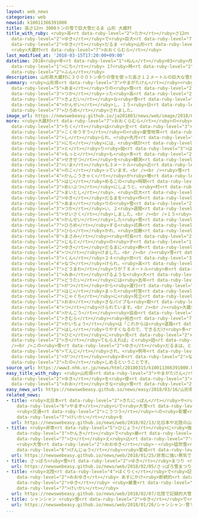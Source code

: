 ```yaml
---
layout: web_news
categories: web
newsid: k10011366391000
title: 高さ12ｍ 3000トンの雪で巨大雪だるま 山形 大蔵村
title_with_ruby: <ruby>高<rt data-ruby-level="2">たか</rt></ruby>さ12ｍ 3000トンの<ruby>雪<rt
  data-ruby-level="2">ゆき</rt></ruby>で<ruby>巨大<rt data-ruby-level="7">きょだい</rt></ruby><ruby>雪<rt
  data-ruby-level="2">ゆき</rt></ruby>だるま <ruby>山形<rt data-ruby-level="2">やまがた</rt></ruby>
  <ruby>大蔵村<rt data-ruby-level="7">おおくらむら</rt></ruby>
last_modified_at: '2018-03-15T17:20:00+09:00'
datetime: 2018<ruby>年<rt data-ruby-level="1">ねん</rt></ruby>03<ruby>月<rt data-ruby-level="1">がつ</rt></ruby>15<ruby>日<rt
  data-ruby-level="1">にち</rt></ruby> 17<ruby>時<rt data-ruby-level="2">じ</rt></ruby>20<ruby>分<rt
  data-ruby-level="2">ふん</rt></ruby>
description: 山形県大蔵村に３０００トン余りの雪を使った高さ１２メートルの巨大な雪だるまが完成し、１５日にお披露目されました。
summary: <ruby>山形県<rt data-ruby-level="3">やまがたけん</rt></ruby><ruby>大蔵村<rt data-ruby-level="7">おおくらむら</rt></ruby>に３０００トン<ruby>余<rt
  data-ruby-level="5">あま</rt></ruby>りの<ruby>雪<rt data-ruby-level="2">ゆき</rt></ruby>を<ruby>使<rt
  data-ruby-level="3">つか</rt></ruby>った<ruby>高<rt data-ruby-level="2">たか</rt></ruby>さ１２メートルの<ruby>巨大<rt
  data-ruby-level="7">きょだい</rt></ruby>な<ruby>雪<rt data-ruby-level="2">ゆき</rt></ruby>だるまが<ruby>完成<rt
  data-ruby-level="4">かんせい</rt></ruby>し、１５<ruby>日<rt data-ruby-level="1">にち</rt></ruby>にお<ruby>披露目<rt
  data-ruby-level="7">ひろめ</rt></ruby>されました。
image_url: https://newswebeasy.github.io/ja201803/news/web/image/2018/03/15/K10011366391_1803151731_1803151733_01_02.jpg
more: <ruby>大蔵村<rt data-ruby-level="7">おおくらむら</rt></ruby>の<ruby>肘折<rt data-ruby-level="7">ひじおり</rt></ruby><ruby>地区<rt
  data-ruby-level="3">ちく</rt></ruby>は<ruby>全<rt data-ruby-level="3">ぜん</rt></ruby><ruby>国有数<rt
  data-ruby-level="3">こくゆうすう</rt></ruby>の<ruby>豪雪地帯<rt data-ruby-level="7">ごうせつちたい</rt></ruby>として<ruby>知<rt
  data-ruby-level="2">し</rt></ruby>られ、<ruby>先月<rt data-ruby-level="1">せんげつ</rt></ruby>１３<ruby>日<rt
  data-ruby-level="1">にち</rt></ruby>には、<ruby>統計<rt data-ruby-level="5">とうけい</rt></ruby>を<ruby>取<rt
  data-ruby-level="3">と</rt></ruby>り<ruby>始<rt data-ruby-level="3">はじ</rt></ruby>めてから<ruby>最<rt
  data-ruby-level="4">もっと</rt></ruby>も<ruby>多<rt data-ruby-level="2">おお</rt></ruby>い４メートル４５センチの<ruby>積雪<rt
  data-ruby-level="4">せきせつ</rt></ruby>を<ruby>観測<rt data-ruby-level="5">かんそく</rt></ruby>し、<ruby>今<rt
  data-ruby-level="2">いま</rt></ruby>も３メートル<ruby>近<rt data-ruby-level="2">ちか</rt></ruby>くが<ruby>残<rt
  data-ruby-level="4">のこ</rt></ruby>っています。<br /><br /><ruby>雪<rt data-ruby-level="2">ゆき</rt></ruby>がとけて<ruby>観光客<rt
  data-ruby-level="4">かんこうきゃく</rt></ruby>が<ruby>増<rt data-ruby-level="5">ふ</rt></ruby>え<ruby>始<rt
  data-ruby-level="5">はじ</rt></ruby>めるこの<ruby>時期<rt data-ruby-level="3">じき</rt></ruby>の<ruby>名物<rt
  data-ruby-level="3">めいぶつ</rt></ruby>にしようと、<ruby>村<rt data-ruby-level="1">むら</rt></ruby>は<ruby>毎年<rt
  data-ruby-level="2">まいとし</rt></ruby>、<ruby>巨大<rt data-ruby-level="7">きょだい</rt></ruby>な<ruby>雪<rt
  data-ruby-level="2">ゆき</rt></ruby>だるまを<ruby>作<rt data-ruby-level="2">つく</rt></ruby>っていて、ことしも３０００トン<ruby>余<rt
  data-ruby-level="5">あま</rt></ruby>りの<ruby>雪<rt data-ruby-level="2">ゆき</rt></ruby>を<ruby>使<rt
  data-ruby-level="3">つか</rt></ruby>い、２<ruby>週間<rt data-ruby-level="2">しゅうかん</rt></ruby>かけて<ruby>制作<rt
  data-ruby-level="5">せいさく</rt></ruby>しました。<br /><br />１５<ruby>日<rt data-ruby-level="1">にち</rt></ruby>は<ruby>完成<rt
  data-ruby-level="4">かんせい</rt></ruby>した<ruby>雪<rt data-ruby-level="2">ゆき</rt></ruby>だるまをお<ruby>披露目<rt
  data-ruby-level="7">ひろめ</rt></ruby>する<ruby>式典<rt data-ruby-level="4">しきてん</rt></ruby>が<ruby>開<rt
  data-ruby-level="3">ひら</rt></ruby>かれ、<ruby>加藤<rt data-ruby-level="7">かとう</rt></ruby><ruby>正美<rt
  data-ruby-level="8">まさみ</rt></ruby><ruby>村長<rt data-ruby-level="2">そんちょう</rt></ruby>や<ruby>地元<rt
  data-ruby-level="2">じもと</rt></ruby>の<ruby>子<rt data-ruby-level="1">こ</rt></ruby>どもたちが<ruby>雪<rt
  data-ruby-level="2">ゆき</rt></ruby>だるまに<ruby>飾<rt data-ruby-level="7">かざ</rt></ruby>りを<ruby>付<rt
  data-ruby-level="4">つ</rt></ruby>けました。<br /><br /><ruby>雪<rt data-ruby-level="2">ゆき</rt></ruby>だるまは「おおくら<ruby>君<rt
  data-ruby-level="3">くん</rt></ruby>２４<ruby>世<rt data-ruby-level="3">せい</rt></ruby>」と<ruby>名付<rt
  data-ruby-level="4">なづ</rt></ruby>けられ、<ruby>高<rt data-ruby-level="2">たか</rt></ruby>さがおよそ１２メートル、<ruby>胴回<rt
  data-ruby-level="7">どうまわ</rt></ruby>りが７８メートル<ruby>余<rt data-ruby-level="5">あま</rt></ruby>りと、<ruby>見上<rt
  data-ruby-level="1">みあ</rt></ruby>げるような<ruby>大<rt data-ruby-level="1">おお</rt></ruby>きさとなっています。<ruby>胴体<rt
  data-ruby-level="7">どうたい</rt></ruby>には<ruby>去年<rt data-ruby-level="3">きょねん</rt></ruby>４<ruby>月<rt
  data-ruby-level="1">がつ</rt></ruby>から<ruby>運行<rt data-ruby-level="3">うんこう</rt></ruby>が<ruby>始<rt
  data-ruby-level="3">はじ</rt></ruby>まった<ruby>村営<rt data-ruby-level="5">そんえい</rt></ruby>バスがデザインされているほか、<ruby>蛇口<rt
  data-ruby-level="7">じゃぐち</rt></ruby>に<ruby>見立<rt data-ruby-level="1">みた</rt></ruby>てた<ruby>大<rt
  data-ruby-level="1">おお</rt></ruby>きなパイプも<ruby>取<rt data-ruby-level="4">と</rt></ruby>り<ruby>付<rt
  data-ruby-level="4">つ</rt></ruby>けられています。<br /><br /><ruby>大蔵村<rt data-ruby-level="7">おおくらむら</rt></ruby><ruby>観光<rt
  data-ruby-level="4">かんこう</rt></ruby><ruby>協会<rt data-ruby-level="4">きょうかい</rt></ruby>の<ruby>木村<rt
  data-ruby-level="1">きむら</rt></ruby><ruby>裕吉<rt data-ruby-level="7">ゆうきち</rt></ruby><ruby>会長<rt
  data-ruby-level="2">かいちょう</rt></ruby>は「これからは<ruby>道路<rt data-ruby-level="3">どうろ</rt></ruby>も<ruby>走<rt
  data-ruby-level="2">はし</rt></ruby>りやすくなるので、できるだけ<ruby>多<rt data-ruby-level="2">おお</rt></ruby>くの<ruby>人<rt
  data-ruby-level="1">ひと</rt></ruby>に<ruby>見<rt data-ruby-level="2">み</rt></ruby>に<ruby>来<rt
  data-ruby-level="2">き</rt></ruby>てもらえれば」と<ruby>話<rt data-ruby-level="2">はな</rt></ruby>していました。<br
  /><br />この<ruby>雪<rt data-ruby-level="2">ゆき</rt></ruby>だるまは、とけてなくなるまで<ruby>展示<rt
  data-ruby-level="6">てんじ</rt></ruby>され、<ruby>例年<rt data-ruby-level="4">れいねん</rt></ruby>は６<ruby>月<rt
  data-ruby-level="1">がつ</rt></ruby><ruby>半<rt data-ruby-level="2">なか</rt></ruby>ばごろまで<ruby>楽<rt
  data-ruby-level="2">たの</rt></ruby>しめるということです。
source_url: https://www3.nhk.or.jp/news/html/20180315/k10011366391000.html
easy_title_with_ruby: <ruby>山形県<rt data-ruby-level="3">やまがたけん</rt></ruby> ３０００ｔの<ruby>雪<rt
  data-ruby-level="2">ゆき</rt></ruby>を<ruby>使<rt data-ruby-level="3">つか</rt></ruby>った<ruby>大<rt
  data-ruby-level="1">おお</rt></ruby>きな<ruby>雪<rt data-ruby-level="2">ゆき</rt></ruby>だるま
easy_news_url: https://newswebeasy.github.io/news/easy/2018/03/16/山形県-3000tの雪を使った大きな雪だるま
related_news:
- title: <ruby>北日本<rt data-ruby-level="2">きたにっぽん</rt></ruby>や<ruby>北陸<rt data-ruby-level="4">ほくりく</rt></ruby>の<ruby>山沿<rt
    data-ruby-level="6">やまぞ</rt></ruby>いで<ruby>大雪<rt data-ruby-level="2">おおゆき</rt></ruby>
    <ruby>交通<rt data-ruby-level="2">こうつう</rt></ruby>への<ruby>影響<rt data-ruby-level="7">えいきょう</rt></ruby>に<ruby>警戒<rt
    data-ruby-level="7">けいかい</rt></ruby>を
  url: https://newswebeasy.github.io/news/web/2018/02/13/北日本や北陸の山沿いで大雪-交通への影響に警戒を
- title: <ruby>非常<rt data-ruby-level="5">ひじょう</rt></ruby>に<ruby>強<rt data-ruby-level="2">つよ</rt></ruby>い<ruby>寒気<rt
    data-ruby-level="3">かんき</rt></ruby>で<ruby>厳<rt data-ruby-level="6">きび</rt></ruby>しい<ruby>冷<rt
    data-ruby-level="7">ひ</rt></ruby>え<ruby>込<rt data-ruby-level="7">こ</rt></ruby>み
    <ruby>大雪<rt data-ruby-level="2">おおゆき</rt></ruby>・<ruby>猛吹雪<rt data-ruby-level="8">もうふぶき</rt></ruby>に<ruby>厳重<rt
    data-ruby-level="6">げんじゅう</rt></ruby><ruby>警戒<rt data-ruby-level="7">けいかい</rt></ruby>を
  url: https://newswebeasy.github.io/news/web/2018/01/25/非常に強い寒気で厳しい冷え込み-大雪猛吹雪に厳重警戒を
- title: さっぽろ<ruby>雪<rt data-ruby-level="2">ゆき</rt></ruby>まつり <ruby>開幕<rt data-ruby-level="6">かいまく</rt></ruby>
  url: https://newswebeasy.github.io/news/web/2018/02/05/さっぽろ雪まつり-開幕
- title: <ruby>北陸<rt data-ruby-level="4">ほくりく</rt></ruby>で<ruby>記録的<rt data-ruby-level="4">きろくてき</rt></ruby><ruby>大雪<rt
    data-ruby-level="2">おおゆき</rt></ruby> あすにかけ<ruby>断続的<rt data-ruby-level="5">だんぞくてき</rt></ruby>に<ruby>雪<rt
    data-ruby-level="2">ゆき</rt></ruby> <ruby>厳重<rt data-ruby-level="6">げんじゅう</rt></ruby>に<ruby>警戒<rt
    data-ruby-level="7">けいかい</rt></ruby>
  url: https://newswebeasy.github.io/news/web/2018/02/07/北陸で記録的大雪-あすにかけ断続的に雪-厳重に警戒
- title: シャンシャン <ruby>雪<rt data-ruby-level="2">ゆき</rt></ruby>で<ruby>遊<rt data-ruby-level="3">あそ</rt></ruby>ぶ
  url: https://newswebeasy.github.io/news/web/2018/01/26/シャンシャン-雪で遊ぶ
...
```

